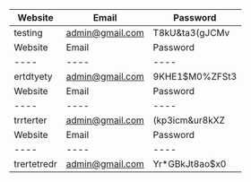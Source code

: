 Website | Email | Password 
 ----|----|----
testing | admin@gmail.com | T8kU&ta3(gJCMv
 Website | Email | Password 
 ----|----|----
ertdtyety | admin@gmail.com | 9KHE1$M0%ZFSt3
 Website | Email | Password 
 ----|----|----
trrterter | admin@gmail.com | (kp3icm&ur8kXZ
 Website | Email | Password 
 ----|----|----
trertetredr | admin@gmail.com | Yr*GBkJt8ao$x0
 